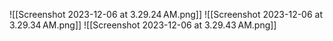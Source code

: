 ![[Screenshot 2023-12-06 at 3.29.24 AM.png]]
![[Screenshot 2023-12-06 at 3.29.34 AM.png]]
![[Screenshot 2023-12-06 at 3.29.43 AM.png]]
